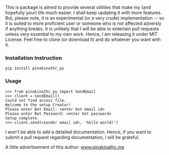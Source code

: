 This is package is aimed to provide several utilities that make my (and hopefully your) life much easier. I shall keep updating it with more features. But, please note, it is an experimental (or a very crude) implementation -- so it is suited to more proficient user or someone who is not affected adversly if anything breaks. It is unlikely that I will be able to entertain pull requests unless very essential to my own work. Hence, I am releasing it under MIT License. Feel free to clone (or download it) and do whatever you want with it.

### Installation Instruction

`pip install pinakinathc_py`

### Usage

```
>>> from pinakinathc_py import SendEmail
>>> client = SendEmail()
Could not find access file.
Welcome to the setup Creator!
Please enter Bot Email: <enter bot email id>
Please enter Bot Password: <enter bot password>
Setup complete.
>>> client.send(<sender email id>, 'hello world!')
```

I won't be able to add a detailed documentation. Hence, if you want to submit a pull request regarding documentation, I will be grateful.

A little advertisement of this author: www.pinakinathc.me
